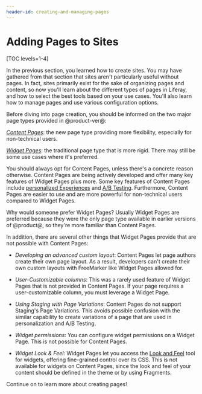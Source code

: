 ```yaml
---
header-id: creating-and-managing-pages
---
```


# Adding Pages to Sites

[TOC levels=1-4]

In the previous section, you learned how to create sites. You may have gathered 
from that section that sites aren't particularly useful without pages. In
fact, sites primarily exist for the sake of organizing pages and content, so 
now you'll learn about the different types of pages in Liferay, and how to 
select the best tools based on your use cases. You'll also learn how to manage 
pages and use various configuration options.

Before diving into page creation, you should be informed on the two major page
types provided in @product-ver@:

[*Content Pages*](/docs/7-2/user/-/knowledge_base/u/creating-content-pages): the
new page type providing more flexibility, especially for non-technical users.

[*Widget Pages*](/docs/7-2/user/-/knowledge_base/u/adding-applications-to-a-page):
the traditional page type that is more rigid. There may still be some use cases
where it's preferred.

You should always opt for Content Pages, unless there's a concrete reason
otherwise. Content Pages are being actively developed and offer many key
features of Widget Pages plus more. Some key features of Content Pages include
[personalized Experiences](/docs/7-2/user/-/knowledge_base/u/segmentation-and-personalization)
and
[A/B Testing](/docs/7-2/user/-/knowledge_base/u/a-b-testing). Furthermore,
Content Pages are easier to use and are more powerful for non-technical users
compared to Widget Pages.

Why would someone prefer Widget Pages? Usually Widget Pages are preferred
because they were the only page type available in earlier versions of @product@,
so they're more familiar than Content Pages.

In addition, there are several other things that Widget Pages provide that are
not possible with Content Pages:

- *Developing an advanced custom layout*: Content Pages let page authors create
  their own page layout. As a result, developers can't create their own custom
  layouts with FreeMarker like Widget Pages allowed for.

- *User-Customizable columns*: This was a rarely used feature of Widget Pages
  that is not provided in Content Pages. If your page requires a
  user-customizable column, you must leverage a Widget Page.

- *Using Staging with Page Variations*: Content Pages do not support Staging's
  Page Variations. This avoids possible confusion with the similar capability to
  create variations of a page that are used in personalization and A/B Testing.

- *Widget permissions*: You can configure widget permissions on a Widget Page.
  This is not possible for Content Pages.

- *Widget Look & Feel*: Widget Pages let you access the
  [Look and Feel](/docs/7-2/user/-/knowledge_base/u/look-and-feel-configuration)
  tool for widgets, offering fine-grained control over its CSS. This is not
  available for widgets on Content Pages, since the look and feel of your
  content should be defined in the theme or by using Fragments.

Continue on to learn more about creating pages!

